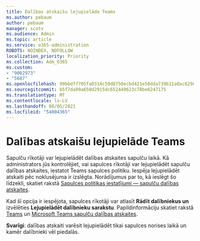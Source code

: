 ```yaml
---
title: Dalības atskaišu lejupielāde Teams
ms.author: pebaum
author: pebaum
manager: scotv
ms.audience: Admin
ms.topic: article
ms.service: o365-administration
ROBOTS: NOINDEX, NOFOLLOW
localization_priority: Priority
ms.collection: Adm_O365
ms.custom:
- "9002973"
- "5687"
ms.openlocfilehash: 99bbdff705fa0314c59d8750ecbd421e58dda739b11a0ac6298e15aa03fd8e47
ms.sourcegitcommit: b5f7da89a650d2915dc652449623c78be6247175
ms.translationtype: MT
ms.contentlocale: lv-LV
ms.lasthandoff: 08/05/2021
ms.locfileid: "54004365"
---
```

# <a name="download-attendance-reports-in-teams"></a>Dalības atskaišu lejupielāde Teams

Sapulču rīkotāji var lejupielādēt dalības atskaites sapulču laikā. Kā administrators jūs kontrolējiet, vai sapulces rīkotāji var lejupielādēt sapulču dalības atskaites, iestatot Teams sapulces politiku. Iespēja lejupielādēt atskaiti pēc noklusējuma ir izslēgta. Norādījumus par to, kā ieslēgt šo līdzekli, skatiet rakstā  [Sapulces politikas iestatījumi — sapulču dalības atskaites](https://docs.microsoft.com/microsoftteams/meeting-policies-in-teams#meeting-policy-settings---meeting-attendance-report).

Kad šī opcija ir iespējota, sapulces rīkotāji var atlasīt  **Rādīt dalībniekus un**  izvēlēties  **Lejupielādēt dalībnieku sarakstu**. Papildinformāciju skatiet rakstā [Teams](https://support.office.com/article/download-attendance-reports-in-teams-ae7cf170-530c-47d3-84c1-3aedac74d310) un [Microsoft Teams sapulču dalības atskaites](https://docs.microsoft.com/microsoftteams/teams-analytics-and-reports/meeting-attendance-report).

**Svarīgi**: dalības atskaiti varēsit lejupielādēt tikai sapulces norises laikā un kamēr dalībnieki vēl piedalās.